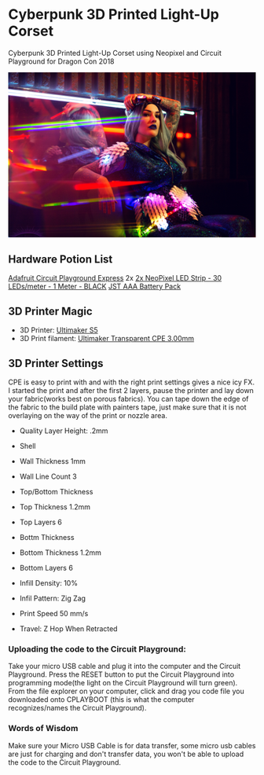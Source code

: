 # Cyberpunk 3D Printed Light-Up Corset
Cyberpunk 3D Printed Light-Up Corset using Neopixel and Circuit Playground for Dragon Con 2018

![Dragon Con 2018 3D Printed Fabric on Corset](https://github.com/AmieDD/CyberPunkCorset/blob/master/Cyberpunk_Neopixels_AmieDD.jpg)

## Hardware Potion List

[Adafruit Circuit Playground Express](https://amzn.to/2QEi6pV)
2x [2x NeoPixel LED Strip - 30 LEDs/meter - 1 Meter - BLACK](https://amzn.to/2C5Cn3M)
[JST AAA Battery Pack](https://amzn.to/2RBFaXL)

## 3D Printer Magic

* 3D Printer: [Ultimaker S5](https://www.matterhackers.com/store/l/ultimaker-s5/sk/MH6DVDNK?aff=7454)
* 3D Print filament: [Ultimaker Transparent CPE 3.00mm](https://www.matterhackers.com/store/l/ultimaker-transparent-cpe-filament-3.00mm-0.75kg/sk/MQJGQCCV?aff=7454)

## 3D Printer Settings
CPE is easy to print with and with the right print settings gives a nice icy FX. I started the print and after the first 2 layers, pause the printer and lay down your fabric(works best on porous fabrics). You can tape down the edge of the fabric to the build plate with painters tape, just make sure that it is not overlaying on the way of the print or nozzle area.

* Quality Layer Height: .2mm
* Shell
 * Wall Thickness 1mm
  * Wall Line Count 3
 * Top/Bottom Thickness 
  * Top Thickness 1.2mm
  * Top Layers 6
 * Bottm Thickness 
  * Bottom Thickness 1.2mm
  * Bottom Layers 6
  
* Infill Density: 10%
* Infil Pattern: Zig Zag

* Print Speed 50 mm/s

* Travel: Z Hop When Retracted

 ### Uploading the code to the Circuit Playground:
 
Take your micro USB cable and plug it into the computer and the Circuit Playground. Press the RESET button to put the Circuit Playground into programming mode(the light on the Circuit Playground will turn green). From the file explorer on your computer, click and drag you code file you downloaded onto CPLAYBOOT (this is what the computer recognizes/names the Circuit Playground).

### Words of Wisdom
Make sure your Micro USB Cable is for data transfer, some micro usb cables are just for charging and don't transfer data, you won't be able to upload the code to the Circuit Playground. 

